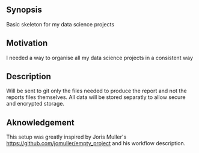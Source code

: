 ## Synopsis

Basic skeleton for my data science projects

## Motivation

I needed a way to organise all my data science projects in a consistent way

## Description

Will be sent to git only the files needed to produce the report and not the reports files themselves.
All data will be stored separatly to allow secure and encrypted storage.

## Aknowledgement

This setup was greatly inspired by Joris Muller's https://github.com/jomuller/empty_project and his workflow description.
